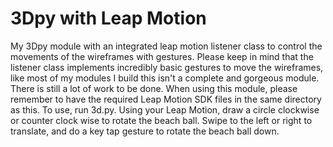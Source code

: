 3Dpy with Leap Motion
=====================

My 3Dpy module with an integrated leap motion listener class to control the movements of the wireframes with gestures. Please keep in mind that the listener class implements incredibly basic gestures to move the wireframes, like most of my modules I build this isn't a complete and gorgeous module. There is still a lot of work to be done. When using this module, please remember to have the required Leap Motion SDK files in the same directory as this. To use, run 3d.py. Using your Leap Motion, draw a circle clockwise or counter clock wise to rotate the beach ball. Swipe to the left or right to translate, and do a key tap gesture to rotate the beach ball down.